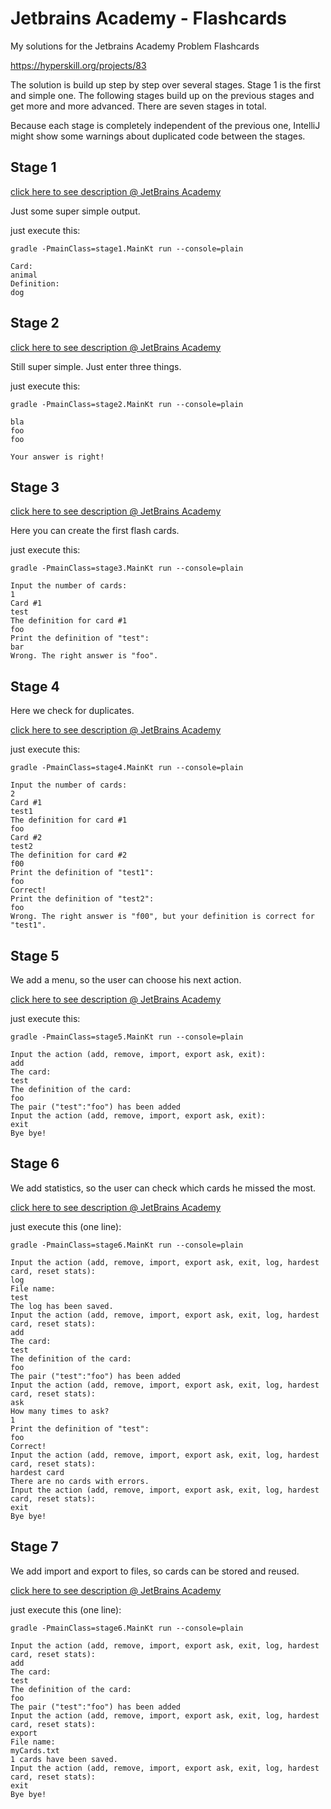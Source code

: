 # Jetbrains Academy - Flashcards

My solutions for the Jetbrains Academy Problem Flashcards

https://hyperskill.org/projects/83

The solution is build up step by step over several stages. 
Stage 1 is the first and simple one. The following stages 
build up on the previous stages and get more and more advanced.
There are seven stages in total.

Because each stage is completely independent of the previous one,
IntelliJ might show some warnings about duplicated code between 
the stages.

## Stage 1

[click here to see description @ JetBrains Academy](https://hyperskill.org/projects/83/stages/457/implement)

Just some super simple output.

just execute this:

    gradle -PmainClass=stage1.MainKt run --console=plain
    
    Card:
    animal
    Definition:
    dog

## Stage 2

[click here to see description @ JetBrains Academy](https://hyperskill.org/projects/83/stages/458/implement)

Still super simple. Just enter three things.

just execute this:

    gradle -PmainClass=stage2.MainKt run --console=plain

    bla
    foo
    foo
    
    Your answer is right!

## Stage 3

[click here to see description @ JetBrains Academy](https://hyperskill.org/projects/83/stages/459/implement)

Here you can create the first flash cards.

just execute this:

    gradle -PmainClass=stage3.MainKt run --console=plain

    Input the number of cards:
    1
    Card #1
    test
    The definition for card #1
    foo
    Print the definition of "test":
    bar     
    Wrong. The right answer is "foo".

## Stage 4

Here we check for duplicates.

[click here to see description @ JetBrains Academy](https://hyperskill.org/projects/83/stages/460/implement)

just execute this:

    gradle -PmainClass=stage4.MainKt run --console=plain
    
    Input the number of cards:
    2
    Card #1
    test1
    The definition for card #1
    foo
    Card #2
    test2
    The definition for card #2
    f00
    Print the definition of "test1":
    foo
    Correct!
    Print the definition of "test2":
    foo
    Wrong. The right answer is "f00", but your definition is correct for "test1".

## Stage 5

We add a menu, so the user can choose his next action.

[click here to see description @ JetBrains Academy](https://hyperskill.org/projects/83/stages/461/implement)

just execute this:

    gradle -PmainClass=stage5.MainKt run --console=plain

    Input the action (add, remove, import, export ask, exit):
    add
    The card:
    test
    The definition of the card:
    foo
    The pair ("test":"foo") has been added
    Input the action (add, remove, import, export ask, exit):
    exit
    Bye bye!

## Stage 6 

We add statistics, so the user can check which cards he missed the most.

[click here to see description @ JetBrains Academy](https://hyperskill.org/projects/83/stages/462/implement)

just execute this (one line):

    gradle -PmainClass=stage6.MainKt run --console=plain
    
    Input the action (add, remove, import, export ask, exit, log, hardest card, reset stats):
    log
    File name:
    test
    The log has been saved.
    Input the action (add, remove, import, export ask, exit, log, hardest card, reset stats):
    add
    The card:
    test
    The definition of the card:
    foo
    The pair ("test":"foo") has been added
    Input the action (add, remove, import, export ask, exit, log, hardest card, reset stats):
    ask
    How many times to ask?
    1
    Print the definition of "test":
    foo
    Correct!
    Input the action (add, remove, import, export ask, exit, log, hardest card, reset stats):
    hardest card
    There are no cards with errors.
    Input the action (add, remove, import, export ask, exit, log, hardest card, reset stats):
    exit
    Bye bye!

## Stage 7

We add import and export to files, so cards can be stored and reused.

[click here to see description @ JetBrains Academy](https://hyperskill.org/projects/83/stages/463/implement)

just execute this (one line):

    gradle -PmainClass=stage6.MainKt run --console=plain

    Input the action (add, remove, import, export ask, exit, log, hardest card, reset stats):
    add
    The card:
    test
    The definition of the card:
    foo
    The pair ("test":"foo") has been added
    Input the action (add, remove, import, export ask, exit, log, hardest card, reset stats):
    export
    File name:
    myCards.txt
    1 cards have been saved.
    Input the action (add, remove, import, export ask, exit, log, hardest card, reset stats):
    exit
    Bye bye!